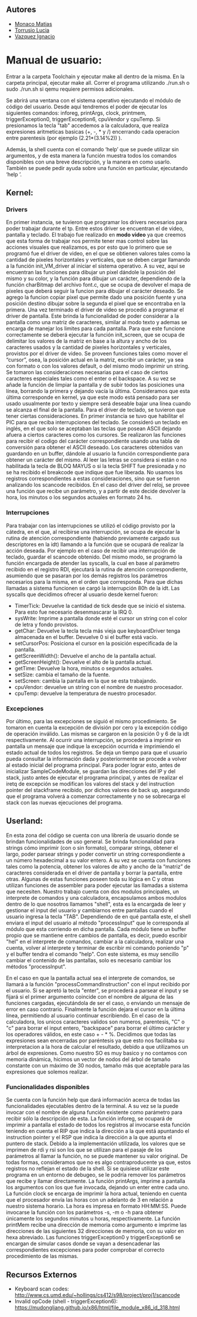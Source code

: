 ## Autores
- [Monaco Matias](https://github.com/MatiMonaco)
- [Torrusio Lucia](https://github.com/luciatorrusio)
- [Vazquez Ignacio](https://github.com/igvazquez)

# Manual de usuario:

Entrar a la carpeta Toolchain y ejecutar make all dentro de la misma.
En la carpeta principal, ejecutar make all.
Correr el programa utilizando ./run.sh o sudo ./run.sh si qemu requiere permisos adicionales.

Se abrirá una ventana con el sistema operativo ejecutando el módulo de código del usuario. Desde aquí tendremos el poder de ejecutar los siguientes comandos: inforeg, printArgs, clock, printmem, triggerException0, triggerException6, cpuVendor y cpuTemp. Si presionamos la tecla "tab" accedemos a la calculadora, que realiza expresiones aritmeticas basicas (+, -, * y /) encerrando cada operacion entre parentesis (por ejemplo (2.21*(3.14%2)) ). 

Además, la shell cuenta con el comando ‘help’ que se puede utilizar sin argumentos, y de esta manera la función muestra todos los comandos disponibles con una breve descripción, y la manera en como usarlo. También se puede pedir ayuda sobre una función en particular, ejecutando ‘help <COMMAND>’.

## Kernel:
### Drivers
En primer instancia, se tuvieron que programar los drivers necesarios para poder trabajar durante el tp. Entre estos driver se encuentran el de video, pantalla y teclado. 
El trabajo fue realizado en **modo video** ya que creemos que esta forma de trabajar nos permite tener mas control sobre las acciones visuales que realizamos, es por esto que lo primero que se programó fue el driver de video, en el que se obtienen valores tales como la cantidad de pixeles horizontales y verticales, que se deben cargar llamando a la función init_VM_driver al iniciar el sistema operativo. A su vez, aquí se encuentran las funciones para dibujar un pixel dándole la posición del mismo y su color, y la función para dibujar un  carácter, dependiendo de la función charBitmap del archivo font.c, que se ocupa de devolver el mapa de pixeles que deberá seguir la funcion para dibujar el carácter deseado. Se agrego la funcion copiar pixel que permite dado una posición fuente y una posición destino dibujar sobre la segunda el pixel que se encontraba en la primera.
Una vez terminado el driver de video se procedió a programar el driver de pantalla. Este brinda la funcionalidad de poder considerar a la pantalla como una matriz de caracteres, similar al modo texto y ademas se encarga de manejar los limites para cada pantalla. Para que este funcione correctamente se deberá ejecutar la función init_screen, que se ocupa de delimitar los valores de la matriz en base a la altura y ancho de los caracteres usados y la cantidad de pixeles horizontales y verticales, provistos por el driver de video. Se proveen funciones tales como mover el “cursor”, osea, la posición actual en la matriz, escribir un carácter, ya sea con formato o con los valores default, o del mismo modo imprimir un string. Se tomaron las consideraciones necesarias para el caso de ciertos caracteres especiales tales como el enter o el backspace. A su vez se añade la función de limpiar la pantalla y de subir todos las posiciones una línea, borrando la primera y dejando vacía la última. Consideramos que esta última corresponde en kernel, ya que este modo está pensado para ser usado usualmente por texto y siempre será deseable bajar una línea cuando se alcanza el final de la pantalla.
Para el driver de teclado, se tuvieron que tener ciertas consideraciones. En primer instancia se tuvo que habilitar el PIC para que reciba interrupciones del teclado. Se consideró un teclado en inglés, en el que solo se aceptaban las teclas que posean ASCII dejando afuera a ciertos caracteres como los cursores. Se realizaron las funciones para recibir el codigo del carácter correspondiente usando una tabla de conversión para obtener el ASCII deseado. Los caracteres obtenidos van guardando en un buffer, dándole al usuario la función correspondiente para obtener un carácter del mismo. Al leer las letras se considera si están o no habilitada la tecla de BLOQ MAYUS o si la tecla SHIFT fue presionada y no se ha recibido el breakcode que indique que fue liberada. No usamos los registros correspondientes a estas consideraciones, sino que se fueron analizando los scancode recibidos.
En el caso del driver del reloj, se provee una función que recibe un parámetro, y a partir de este decide devolver la hora, los minutos o los segundos actuales en formato 24 hs.
### Interrupciones
Para trabajar con las interrupciones se utilizó el código provisto por la cátedra, en el que, al recibirse una interrupción, se ocupa de ejecutar la rutina de atención correspondiente (habiendo previamente cargado sus descriptores en la idt) llamando a la función que se ocupará de realizar la acción deseada. Por ejemplo en el caso de recibir una interrupción de teclado, guardar el scancode obtenido. 
Del mismo modo, se programó la función encargada de atender las syscalls, la cual en base al parámetro recibido en el registro RDI, ejecutará la rutina de atención correspondiente, asumiendo que se pasaran por los demás registros los parámetros necesarios para la misma, en el orden que corresponda. Para que dichas llamadas a sistema funcionen se cargó la interrupción 80h de la idt. 
Las syscalls que decidimos ofrecer al usuario desde kernel fueron:
- TimerTick: Devuelve la cantidad de tick desde que se inició el sistema. Para esto fue necesario desenmascarar la IRQ 0.
- sysWrite: Imprime a pantalla donde esté el cursor un string con el color de letra y fondo provistos.
- getChar: Devuelve la tecla tecla más vieja que keyboardDriver tenga almacenada en el buffer. Devuelve 0 si el buffer está vacío.
- setCursorPos: Posiciona el cursor en la posición especificada de la pantalla.
- getScreenWidth(): Devuelve el ancho de la pantalla actual.
- getScreenHeight(): Devuelve el alto de la pantalla actual.
- getTime: Devuelve la hora, minutos o segundos actuales.
- setSize: cambia el tamaño de la fuente.
- setScreen: cambia la pantalla en la que se esta trabajando.
- cpuVendor: devuelve un string con el nombre de nuestro procesador.
- cpuTemp: devuelve la temperatura de nuestro procesador.
### Excepciones
Por último, para las excepciones se siguió el mismo procedimiento. Se tomaron en cuenta la excepción de división por cero y la excepción código de operación inválido. Las mismas se cargaron en la posición 0 y 6 de la idt respectivamente. Al ocurrir una interrupción, se procederá a imprimir en pantalla un mensaje que indique la excepción ocurrida e imprimiendo el estado actual de todos los registros. Se deja un tiempo para que el usuario pueda consultar la información dada y posteriormente se procede a volver al estado inicial del programa principal. Para poder lograr esto, antes de inicializar SampleCodeModule, se guardan las direcciones del IP y del stack, justo antes de ejecutar el programa principal, y antes de realizar el iretq de excepción se modifican los valores del stack y del instruction pointer del stackframe recibido, por dichos valores de back up, asegurando que el programa volverá a comenzar correctamente y no se sobrecarga el stack con las nuevas ejecuciones del programa.

## Userland:
En esta zona del código se cuenta con una librería de usuario donde se brindan funcionalidades de uso general. Se brinda funcionalidad para strings cómo imprimir (con o sin formato), comparar strings, obtener el largo, poder parsear strings y poder convertir un string correspondiente a un número hexadecimal a su valor entero. A su vez se cuenta con funciones tales como la potencia, obtener los valores de alto y ancho de la “matriz” de caracteres considerada en el driver de pantalla y borrar la pantalla, entre otras. Algunas de estas funciones poseen toda su lógica en C y otras utilizan funciones de assembler para poder ejecutar las llamadas a sistema que necesiten.
Nuestro trabajo cuenta con dos modulos principales, un interprete de comandos y una calculadora, encapsulamos ambos modulos dentro de lo que nosotros llamamos "shell", esta es la encargada de leer y gestionar el input del usuario y cambiarnos entre pantallas cuando el usuario ingresa la tecla "TAB". Dependiendo de en qué pantalla este, el shell enviara el input del usuario al método "processInput" que le corresponda al módulo que esta corriendo en dicha pantalla. Cada módulo tiene un buffer propio que se mantiene entre cambios de pantalla, es decir, puedo escribir "hel" en el interprete de comandos, cambiar a la calculadora, realizar una cuenta, volver al interprete y terminar de escribir mi comando poniendo "p" y el buffer tendra el comando "help". Con este sistema, es muy sencillo cambiar el contenido de las pantallas, solo es necesario cambiar los métodos "processInput".

En el caso en que la pantalla actual sea el interprete de comandos, se llamará a la función "processCommandInstruction" con el input recibido por el usuario. Si se apretó la tecla "enter", se procederá a parsear el input y se fijará si el primer argumento coincide con el nombre de alguna de las funciones cargadas, ejecutándola de ser el caso, o enviando un mensaje de error en caso contrario. Finalmente la función dejara el cursor en la última línea, permitiendo al usuario continuar escribiendo.
En el caso de la calculadora, los unicos caracteres validos son numeros, parentesis, "C" o "c" para borrar el input entero, "backspace" para borrar el último carácter y los operadores válidos, en este caso + - * %.
Decidimos que todas las expresiones sean encerradas por paréntesis ya que esto nos facilitaba su interpretacion a la hora de calcular el resultado, debido a que utilizamos un árbol de expresiones. Como nuestro SO es muy basico y no contamos con memoria dinámica, hicimos un vector de nodos del árbol de tamaño constante con un máximo de 30 nodos, tamaño más que aceptable para las expresiones que solemos realizar.
### Funcionalidades disponibles
Se cuenta con la función help que dará información acerca de todas las funcionalidades ejecutables dentro de la terminal. A su vez se la puede invocar con el nombre de alguna función existente como parámetro para recibir sólo la descripción de esta.
La función inforeg, se ocupará de imprimir a pantalla el estado de todos los registros al invocarse esta función teniendo en cuenta el RIP que indica la dirección a la que está apuntando el instruction pointer y el RSP que indica la dirección a la que apunta el puntero de stack. Debido a la implementación utilizada, los valores que se imprimen de rdi y rsi son los que se utilizan para el pasaje de los parámetros al llamar la función, no se puede mantener su valor original. De todas formas, consideramos que no es algo contraproducente ya que, estos registros no reflejan el estado de la shell. Si se quisiese utilizar este programa en un entorno de debugeo, se le podría remover los parámetros que recibe y llamar directamente.
La función printArgs, imprime a pantalla los argumentos con los que fue invocada, dejando un enter entre cada uno. 
La función clock se encarga de imprimir la hora actual, teniendo en cuenta que el procesador envía las horas con un adelanto de 3 en relación a nuestro sistema horario. La hora es impresa en formato HH:MM:SS. Puede invocarse la función con los parámetros -s, -m o -h para obtener únicamente los segundos minutos u horas, respectivamente.
La  función printMem recibe una dirección de memoria como argumento  e imprime las direcciones de las siguientes 32 direcciones de memoria, con su valor en hexa abreviado.
Las funciones triggerException0 y triggerException6 se encargan de simular casos donde se vayan a desencadenar las correspondientes excepciones para poder comprobar el correcto procedimiento de las mismas.
	
## Recursos Externos
- Keyboard scan codes: http://www.cs.umd.edu/~hollings/cs412/s98/project/proj1/scancode
- Invalid opCode (shell - triggerException6): https://mudongliang.github.io/x86/html/file_module_x86_id_318.html
